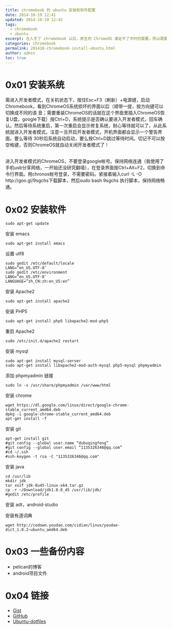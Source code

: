 ```yaml
---
title: chromebook 的 ubuntu 安装和软件配置
date: 2014-10-19 12:41
updated: 2014-10-19 12:42
tags: 
  - chromebook
  - ubuntu
excerpt: 在入手了 chromebook 以后，原生的 ChromeOS 满足不了平时的需要，所以需要安装一些其它的系统，在贴吧等的指引下，安装配置好了ubuntu，记录一下安装的过程和软件。
categories: chromebook
permalink: 201410-chromebook-install-ubuntu.html
author: admin
toc: true
---
```


# 0x01 安装系统
需进入开发者模式，在关机状态下，按住Esc+F3（刷新）+电源键，启动Chromebook，看到ChromeOS系统损坏的界面以后（顺带一提，按方向键可以切换成不同的语 音；需要重装ChromeOS的话就在这个界面里插入ChromeOS恢复U盘，google下载）按Ctrl+D，系统提示是否确认要进入开发者模式，回车确认。然后等待系统重启，第一次重启会显示修复系统，耐心等待就可以了，从此系统就进入开发者模式。注意一旦开启开发者模式，开机界面都会显示一个警告界面。要么等待 30秒后系统自动启动，要么按Ctrl+D跳过等待时间。切记不可以按空格键，否则ChromeOS就自动关闭开发者模式了！

<br>
进入开发者模式的ChromeOS，不要登录google帐号。保持网络连通（我使用了手机usb分享网络，一开始还没研究翻墙），在登录界面按Ctrl+Alt+F2，切换到命令行界面。用chronos帐号登录，不需要密码。紧接着输入curl -L -O http://goo.gl/9sgchs下载脚本，然后sudo bash 9sgchs 执行脚本，保持网络畅通。

# 0x02 安装软件

	sudo apt-get update

安装 emacs
	
	sudo apt-get install emacs

设置 utf8

```
sudo gedit /etc/default/locale
LANG=”en_US.UTF-8″
sudo gedit /etc/environment
LANG=”en_US.UTF-8″
LANGUAGE=”zh_CN:zh:en_US:en”
```

安装 Apache2
	
	sudo apt-get install apache2

安装 PHP5

	sudo apt-get install php5 libapache2-mod-php5

重启 Apache2

	sudo /etc/init.d/apache2 restart

安装 mysql
	
	sudo apt-get install mysql-server
	sudo apt-get install libapache2-mod-auth-mysql php5-mysql phpmyadmin

添加 phpmyadmin 链接

	sudo ln -s /usr/share/phpmyadmin /var/www/html

安装 chrome

```
wget https://dl.google.com/linux/direct/google-chrome-stable_current_amd64.deb
dpkg -i google-chrome-stable_current_amd64.deb
apt-get install -f
```

安装 git

```
apt-get install git
#git config --global user.name “dubuqingfeng”
#git config --global user.email “1135326346@qq.com”
#cd ~/.ssh
#ssh-keygen -t rsa -C "1135326346@qq.com"
```

安装 java

```
cd /usr/lib
mkdir jdk
tar xvzf jdk-8u45-linux-x64.tar.gz
cp -r ~/Download/jdk1.8.0_45 /usr/lib/jdk/
#gedit /etc/profile
```

安装 adt，android-studio

安装有道词典

	wget http://codown.youdao.com/cidian/linux/youdao-dict_1.0.2~ubuntu_amd64.deb

# 0x03 一些备份内容

+ pelican的博客
+ android项目文件

# 0x04 链接
+ [Gist](https://gist.github.com/dubuqingfeng/c0c42a4805bee049321c#file-ubuntu-install-software-sh-L48)
+ [GitHub](https://github.com/dubuqingfeng/Chromebook-For-Chinese)
+ [Ubuntu-dotfiles](https://github.com/dubuqingfeng/ubuntu-dotfiles)